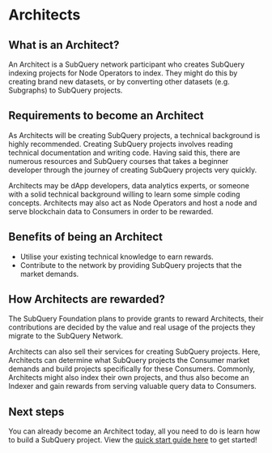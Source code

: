 # Architects

## What is an Architect?

An Architect is a SubQuery network participant who creates SubQuery indexing projects for Node Operators to index. They might do this by creating brand new datasets, or by converting other datasets (e.g. Subgraphs) to SubQuery projects.

## Requirements to become an Architect

As Architects will be creating SubQuery projects, a technical background is highly recommended. Creating SubQuery projects involves reading technical documentation and writing code. Having said this, there are numerous resources and SubQuery courses that takes a beginner developer through the journey of creating SubQuery projects very quickly.

Architects may be dApp developers, data analytics experts, or someone with a solid technical background willing to learn some simple coding concepts. Architects may also act as Node Operators and host a node and serve blockchain data to Consumers in order to be rewarded.

## Benefits of being an Architect

- Utilise your existing technical knowledge to earn rewards.
- Contribute to the network by providing SubQuery projects that the market demands.

## How Architects are rewarded?

The SubQuery Foundation plans to provide grants to reward Architects, their contributions are decided by the value and real usage of the projects they migrate to the SubQuery Network.

Architects can also sell their services for creating SubQuery projects. Here, Architects can determine what SubQuery projects the Consumer market demands and build projects specifically for these Consumers. Commonly, Architects might also index their own projects, and thus also become an Indexer and gain rewards from serving valuable query data to Consumers.

## Next steps

You can already become an Architect today, all you need to do is learn how to build a SubQuery project. View the [quick start guide here](../../indexer/quickstart/quickstart.md) to get started!
